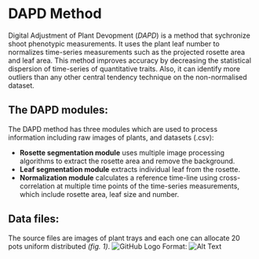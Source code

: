 # DAPD Method
Digital Adjustment of Plant Devopment (_DAPD_) is a method that sychronize shoot phenotypic measurements. It uses the plant leaf number to normalizes time-series measurements such as the projected rosette area and leaf area. This method improves accuracy by decreasing the statistical dispersion of time-series of quantitative traits. Also, it can identify more outliers than any other central tendency technique on the non-normalised dataset.

## The DAPD modules: 
The DAPD method has three modules which are used to process information including raw images of plants, and datasets (.csv): 
- __Rosette segmentation module__ uses multiple image processing algorithms to extract the rosette area and remove the background. 
- __Leaf segmentation module__  extracts individual leaf from the rosette. 
- __Normalization module__ calculates a reference time-line using cross-correlation at multiple time points of the time-series measurements, which include rosette area, leaf size and number.
## Data files:
The source files are images of plant trays and each one can allocate 20 pots uniform distributed _(fig. 1)_. 
![GitHub Logo](/images/logo.png)
Format: ![Alt Text](url)




